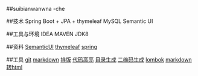 ##suibianwanwna -che

##技术
Spring Boot + JPA + thymeleaf
MySQL
Semantic UI

##工具与环境
IDEA
MAVEN
JDK8

##资料
[SemanticUI](https://semantic-ui.com/)
[thymeleaf](https://www.thymeleaf.org/doc/tutorials/3.0/usingthymeleaf.html#setting-attribute-values)
[spring](https://spring.io/guides)

##工具
[git](https://git-scm.com/)
[markdown](https://pandao.github.io/editor.md/)
[排版](https://github.com/sofish/typo.css)
[代码高亮](https://github.com/PrismJS/prism)
[目录生成](https://tscanlin.github.io/tocbot/)
[二维码生成](https://davidshimjs.github.io/qrcodejs/)
[lombok](http://plugins.jetbrains.com/plugin/6317-lombok)
[markdown转html](https://github.com/atlassian/commonmark-java)